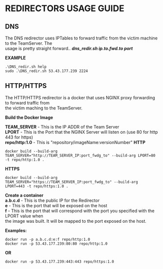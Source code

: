 # **REDIRECTORS USAGE GUIDE**  

## **DNS**

The DNS redirector uses IPTables to forward traffic from the victim machine to the TeamServer.   The  
usage is pretty straight forward.. **_dns_redir.sh ip.to.fwd.to port_**

**EXAMPLE**

```
.\DNS_redir.sh help  
sudo .\DNS_redir.sh 53.43.177.239 2224
```


## **HTTP/HTTPS**

The HTTP/HTTPS redirector is a docker that uses NGINX proxy forwarding to forward traffic from  
the victim maching to the TeamServer.   

**Build the Docker Image**

**TEAM_SERVER** - This is the IP ADDR of the Team Server  
**LPORT** - This is the Port that the NGINX Server will listen on (use 80 for http 443 for https)  
**repo/http:1.0** - This is "repository/imageName:versionNumber" 
**HTTP**
```
docker build --build-arg TEAM_SERVER="http://TEAM_SERVER_IP:port_fwdg_to" --build-arg LPORT=80 -t repo/http:1.0 .  
```
**HTTPS**
```
docker build --build-arg TEAM_SERVER="https://TEAM_SERVER_IP:port_fwdg_to" --build-arg LPORT=443 -t repo/https:1.0 .  
```

**Create a container**  
**a.b.c.d** - This is the public IP for the Redirector  
**e** - This is the port that will be exposed on the host  
**f** - This is the port that will correspond with the port you specified with the LPORT value when  
        the image was built.  It will be mapped to the port exposed on the host.   

**Examples:**
```
docker run -p a.b.c.d:e:f repo/http:1.0
docker run -p 53.43.177.239:80:80 repo/http:1.0
```
**OR**
```
docker run -p 53.43.177.239:443:443 repo/https:1.0
```

